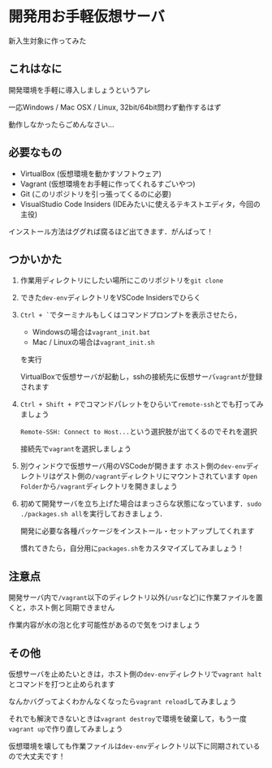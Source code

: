 # 開発用お手軽仮想サーバ

新入生対象に作ってみた

## これはなに

開発環境を手軽に導入しましょうというアレ

一応Windows / Mac OSX / Linux, 32bit/64bit問わず動作するはず

動作しなかったらごめんなさい...

## 必要なもの

- VirtualBox (仮想環境を動かすソフトウェア)
- Vagrant (仮想環境をお手軽に作ってくれるすごいやつ)
- Git (このリポジトリを引っ張ってくるのに必要)
- VisualStudio Code Insiders (IDEみたいに使えるテキストエディタ，今回の主役)

インストール方法はググれば腐るほど出てきます．がんばって！

## つかいかた

1. 作業用ディレクトリにしたい場所にこのリポジトリを`git clone`

2. できた`dev-env`ディレクトリをVSCode Insidersでひらく

3. `` Ctrl + ` ``でターミナルもしくはコマンドプロンプトを表示させたら，
    - Windowsの場合は`vagrant_init.bat`
    - Mac / Linuxの場合は`vagrant_init.sh`
    
    を実行

    VirtualBoxで仮想サーバが起動し，sshの接続先に仮想サーバ`vagrant`が登録されます

4. `Ctrl + Shift + P`でコマンドパレットをひらいて`remote-ssh`とでも打ってみましょう

   `Remote-SSH: Connect to Host...`という選択肢が出てくるのでそれを選択

   接続先で`vagrant`を選択しましょう

5. 別ウィンドウで仮想サーバ用のVSCodeが開きます
   ホスト側の`dev-env`ディレクトリはゲスト側の`/vagrant`ディレクトリにマウントされています
   `Open Folder`から`/vagrant`ディレクトリを開きましょう

6. 初めて開発サーバを立ち上げた場合はまっさらな状態になっています．`sudo ./packages.sh all`を実行しておきましょう．
   
   開発に必要な各種パッケージをインストール・セットアップしてくれます

   慣れてきたら，自分用に`packages.sh`をカスタマイズしてみましょう！

## 注意点

開発サーバ内で`/vagrant`以下のディレクトリ以外(`/usr`など)に作業ファイルを置くと，ホスト側と同期できません

作業内容が水の泡と化す可能性があるので気をつけましょう

## その他

仮想サーバを止めたいときは，ホスト側の`dev-env`ディレクトリで`vagrant halt`とコマンドを打つと止められます

なんかバグってよくわかんなくなったら`vagrant reload`してみましょう

それでも解決できないときは`vagrant destroy`で環境を破棄して，もう一度`vagrant up`で作り直してみましょう

仮想環境を壊しても作業ファイルは`dev-env`ディレクトリ以下に同期されているので大丈夫です！